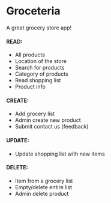 # Groceteria
A great grocery store app!

#### READ:
- All products
- Location of the store
- Search for products
- Category of products
- Read shopping list
- Product info

#### CREATE:
- Add grocery list
- Admin create new product
- Submit contact us (feedback)


#### UPDATE:
- Update shopping list with new items
 
#### DELETE:
- Item from a grocery list
- Empty/delete entire list
- Admin delete product